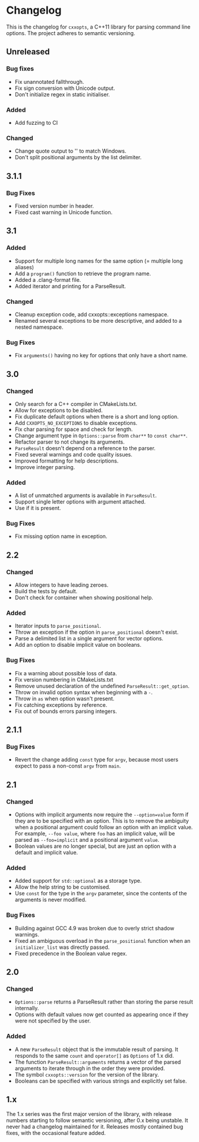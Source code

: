 # Changelog

This is the changelog for `cxxopts`, a C++11 library for parsing command line
options. The project adheres to semantic versioning.

## Unreleased

### Bug fixes

* Fix unannotated fallthrough.
* Fix sign conversion with Unicode output.
* Don't initialize regex in static initialiser.

### Added

* Add fuzzing to CI

### Changed

* Change quote output to '' to match Windows.
* Don't split positional arguments by the list delimiter.

## 3.1.1

### Bug Fixes

* Fixed version number in header.
* Fixed cast warning in Unicode function.

## 3.1

### Added

* Support for multiple long names for the same option (= multiple long aliases)
* Add a `program()` function to retrieve the program name.
* Added a .clang-format file.
* Added iterator and printing for a ParseResult.

### Changed

* Cleanup exception code, add cxxopts::exceptions namespace.
* Renamed several exceptions to be more descriptive, and added to a nested namespace.

### Bug Fixes

* Fix `arguments()` having no key for options that only have a short name.

## 3.0

### Changed

* Only search for a C++ compiler in CMakeLists.txt.
* Allow for exceptions to be disabled.
* Fix duplicate default options when there is a short and long option.
* Add `CXXOPTS_NO_EXCEPTIONS` to disable exceptions.
* Fix char parsing for space and check for length.
* Change argument type in `Options::parse` from `char**` to `const char**`.
* Refactor parser to not change its arguments.
* `ParseResult` doesn't depend on a reference to the parser.
* Fixed several warnings and code quality issues.
* Improved formatting for help descriptions.
* Improve integer parsing.

### Added

* A list of unmatched arguments is available in `ParseResult`.
* Support single letter options with argument attached.
* Use <optional> if it is present.

### Bug Fixes

* Fix missing option name in exception.

## 2.2

### Changed

* Allow integers to have leading zeroes.
* Build the tests by default.
* Don't check for container when showing positional help.

### Added

* Iterator inputs to `parse_positional`.
* Throw an exception if the option in `parse_positional` doesn't exist.
* Parse a delimited list in a single argument for vector options.
* Add an option to disable implicit value on booleans.

### Bug Fixes

* Fix a warning about possible loss of data.
* Fix version numbering in CMakeLists.txt
* Remove unused declaration of the undefined `ParseResult::get_option`.
* Throw on invalid option syntax when beginning with a `-`.
* Throw in `as` when option wasn't present.
* Fix catching exceptions by reference.
* Fix out of bounds errors parsing integers.

## 2.1.1

### Bug Fixes

* Revert the change adding `const` type for `argv`, because most users expect
  to pass a non-const `argv` from `main`.

## 2.1

### Changed

* Options with implicit arguments now require the `--option=value` form if
  they are to be specified with an option. This is to remove the ambiguity
  when a positional argument could follow an option with an implicit value.
  For example, `--foo value`, where `foo` has an implicit value, will be
  parsed as `--foo=implicit` and a positional argument `value`.
* Boolean values are no longer special, but are just an option with a default
  and implicit value.

### Added

* Added support for `std::optional` as a storage type.
* Allow the help string to be customised.
* Use `const` for the type in the `argv` parameter, since the contents of the
  arguments is never modified.

### Bug Fixes

* Building against GCC 4.9 was broken due to overly strict shadow warnings.
* Fixed an ambiguous overload in the `parse_positional` function when an
  `initializer_list` was directly passed.
* Fixed precedence in the Boolean value regex.

## 2.0

### Changed

* `Options::parse` returns a ParseResult rather than storing the parse
  result internally.
* Options with default values now get counted as appearing once if they
  were not specified by the user.

### Added

* A new `ParseResult` object that is the immutable result of parsing. It
  responds to the same `count` and `operator[]` as `Options` of 1.x did.
* The function `ParseResult::arguments` returns a vector of the parsed
  arguments to iterate through in the order they were provided.
* The symbol `cxxopts::version` for the version of the library.
* Booleans can be specified with various strings and explicitly set false.

## 1.x

The 1.x series was the first major version of the library, with release numbers
starting to follow semantic versioning, after 0.x being unstable.  It never had
a changelog maintained for it. Releases mostly contained bug fixes, with the
occasional feature added.
